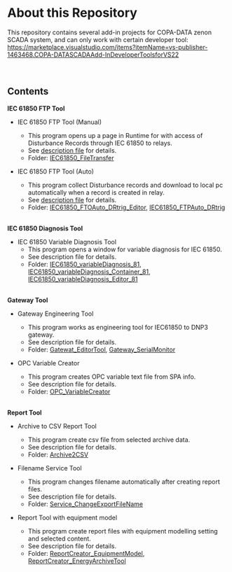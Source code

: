 # About this Repository
This repository contains several add-in projects for COPA-DATA zenon SCADA system, and can only work with certain developer tool: https://marketplace.visualstudio.com/items?itemName=vs-publisher-1463468.COPA-DATASCADAAdd-InDeveloperToolsforVS22
<br />
<br />
<br />
## Contents

**IEC 61850 FTP Tool**
- IEC 61850 FTP Tool (Manual)
  - This program opens up a page in Runtime for with access of Disturbance Records through IEC 61850 to relays.
  - See [description file](DescriptionFiles/) for details.
  - Folder: [IEC61850_FileTransfer](IEC61850_FileTransfer/)<br />
    
- IEC 61850 FTP Tool (Auto)
    - This program collect Disturbance records and download to local pc automatically when a record is created in relay.
    - See [description file](DescriptionFiles/FTP%20Tool%20–%20Auto%20FTP%20Tool%20with%20DRtrig.pdf) for details.
    - Folder: [IEC61850_FTOAuto_DRtrig_Editor](IEC61850_FTOAuto_DRtrig_Editor/), [IEC61850_FTPAuto_DRtrig](IEC61850_FTPAuto_DRtrig/)<br /><br />

**IEC 61850 Diagnosis Tool**
- IEC 61850 Variable Diagnosis Tool
  - This program opens a window for variable diagnosis for IEC 61850.
  - See description file for details.
  - Folder: [IEC61850_variableDiagnosis_81](IEC61850_variableDiagnosis_81/), [IEC61850_variableDiagnosis_Container_81](IEC61850_variableDiagnosis_Container_81/), [IEC61850_variableDiagnosis_Editor_81](IEC61850_variableDiagnosis_Editor_81/)<br /><br />

**Gateway Tool**
- Gateway Engineering Tool
  - This program works as engineering tool for IEC61850 to DNP3 gateway.
  - See description file for details.
  - Folder: [Gatewat_EditorTool](Gatewat_EditorTool/), [Gateway_SerialMonitor](Gateway_SerialMonitor/)<br />
  
- OPC Variable Creator
  - This program creates OPC variable text file from SPA info.
  - See description file for details.
  - Folder: [OPC_VariableCreator](OPC_VariableCreator/)<br /><br />

**Report Tool**
- Archive to CSV Report Tool
  - This program create csv file from selected archive data.
  - See description file for details.
  - Folder: [Archive2CSV](Archive2CSV/)<br />
  
- Filename Service Tool
  - This program changes filename automatically after creating report files.
  - See description file for details.
  - Folder: [Service_ChangeExportFileName](Service_ChangeExportFileName/)<br />
  
- Report Tool with equipment model
  - This program create report files with equipment modelling setting and selected content.
  - See description file for details.
  - Folder: [ReportCreator_EquipmentModel](ReportCreator_EquipmentModel), [ReportCreator_EnergyArchiveTool](ReportCreator_EnergyArchiveTool/)<br />
  

